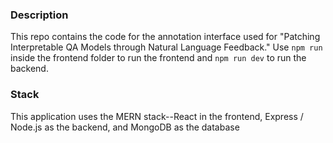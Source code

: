 ### Description

This repo contains the code for the annotation interface used for "Patching Interpretable QA Models through Natural Language Feedback." Use `npm run` inside the frontend folder to run the frontend and `npm run dev` to run the backend.

### Stack

This application uses the MERN stack--React in the frontend, Express / Node.js as the backend, and MongoDB as the database
